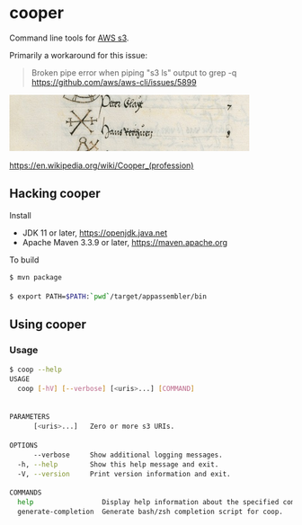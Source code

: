 # cooper

Command line tools for [AWS s3](https://aws.amazon.com/s3/).

Primarily a workaround for this issue:

> Broken pipe error when piping "s3 ls" output to grep -q
> https://github.com/aws/aws-cli/issues/5899


![cooper project logo](https://github.com/heuermh/cooper/raw/main/images/cooper-branding.jpg)

https://en.wikipedia.org/wiki/Cooper_(profession)

## Hacking cooper

Install

 * JDK 11 or later, https://openjdk.java.net
 * Apache Maven 3.3.9 or later, https://maven.apache.org

To build
```bash
$ mvn package

$ export PATH=$PATH:`pwd`/target/appassembler/bin
```

## Using cooper

### Usage

```bash
$ coop --help
USAGE
  coop [-hV] [--verbose] [<uris>...] [COMMAND]


PARAMETERS
      [<uris>...]   Zero or more s3 URIs.

OPTIONS
      --verbose     Show additional logging messages.
  -h, --help        Show this help message and exit.
  -V, --version     Print version information and exit.

COMMANDS
  help                 Display help information about the specified command.
  generate-completion  Generate bash/zsh completion script for coop.
```
